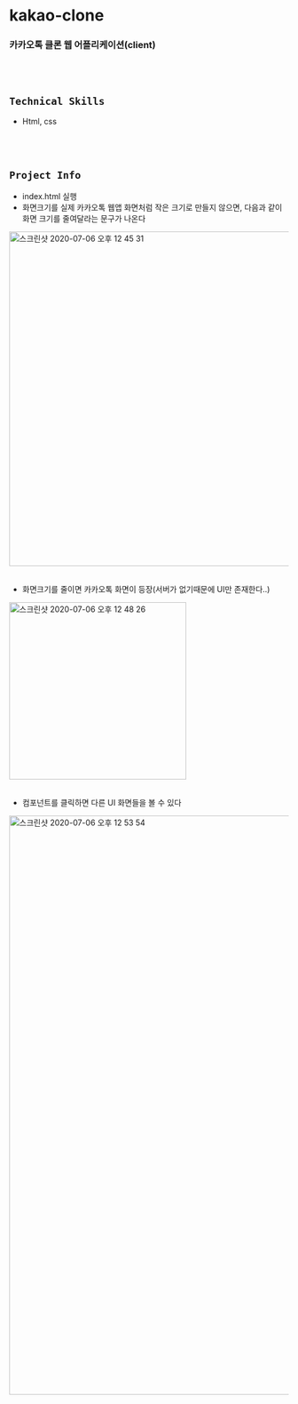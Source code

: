 # kakao-clone
### 카카오톡 클론 웹 어플리케이션(client)
<br/>
<br/>

## `Technical Skills`
- Html, css
<br/>
<br/>

## `Project Info`
- index.html 실행
- 화면크기를 실제 카카오톡 웹앱 화면처럼 작은 크기로 만들지 않으면, 다음과 같이 화면 크기를 줄여달라는 문구가 나온다
<img width="602" alt="스크린샷 2020-07-06 오후 12 45 31" src="https://user-images.githubusercontent.com/46306443/86553763-9a17df00-bf86-11ea-85d6-cfa3d15bd5c1.png">
<br/>
<br/>

- 화면크기를 줄이면 카카오톡 화면이 등장(서버가 없기때문에 UI만 존재한다..)
<img width="319" alt="스크린샷 2020-07-06 오후 12 48 26" src="https://user-images.githubusercontent.com/46306443/86553901-0397ed80-bf87-11ea-9bc4-3a0344206a8e.png">
<br/>
<br/>

- 컴포넌트를 클릭하면 다른 UI 화면들을 볼 수 있다
<img width="1042" alt="스크린샷 2020-07-06 오후 12 53 54" src="https://user-images.githubusercontent.com/46306443/86554153-c6802b00-bf87-11ea-9a44-f6485d33f968.png">
<br/>
<br/>


